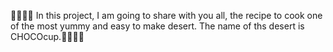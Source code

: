 👨‍🍳👨‍🍳 In this project, I am going to share with you all,
the recipe to cook one of the most yummy and easy
to make desert. The name of ths desert is CHOCOcup.👨‍🍳👨‍🍳